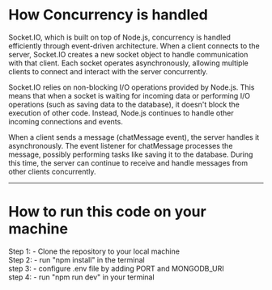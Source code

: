 <h1>How Concurrency is handled</h1>

Socket.IO, which is built on top of Node.js, concurrency is handled efficiently through event-driven architecture. When a client connects to the server, Socket.IO creates a new socket object to handle communication with that client. Each socket operates asynchronously, allowing multiple clients to connect and interact with the server concurrently. </br>

Socket.IO relies on non-blocking I/O operations provided by Node.js. This means that when a socket is waiting for incoming data or performing I/O operations (such as saving data to the database), it doesn't block the execution of other code. Instead, Node.js continues to handle other incoming connections and events.</br>

When a client sends a message (chatMessage event), the server handles it asynchronously. The event listener for chatMessage processes the message, possibly performing tasks like saving it to the database. During this time, the server can continue to receive and handle messages from other clients concurrently.

-----------------------------------------------
<h1>How to run this code on your machine</h1>

Step 1: - Clone the repository to your local machine </br>
Step 2: - run "npm install" in the terminal </br>
step 3: - configure .env file by adding PORT and MONGODB_URI</br>
step 4: - run "npm run dev" in your terminal
